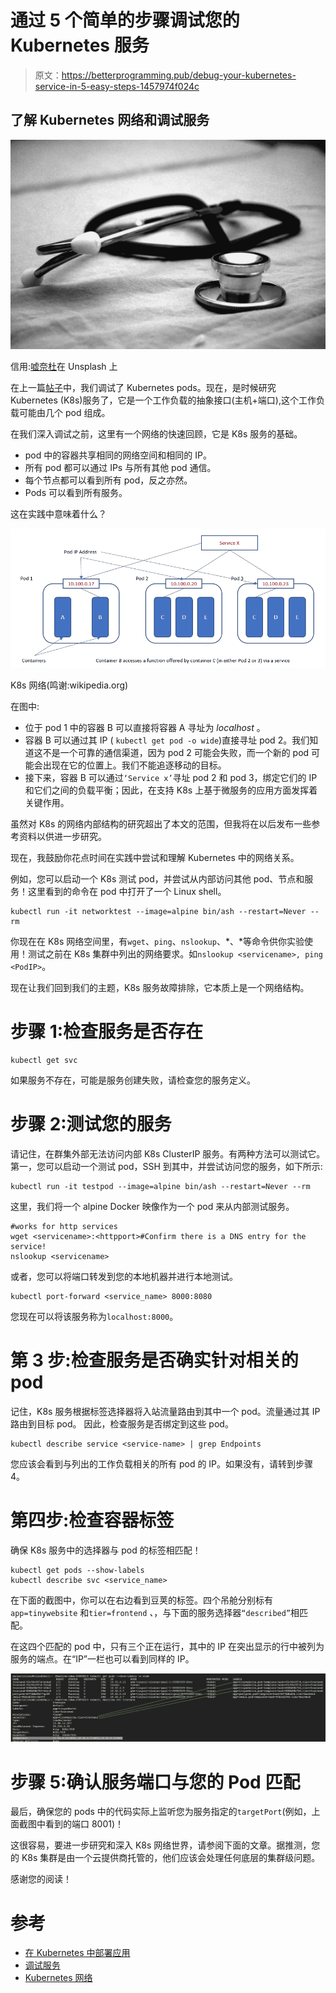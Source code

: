 # 通过 5 个简单的步骤调试您的 Kubernetes 服务

> 原文：<https://betterprogramming.pub/debug-your-kubernetes-service-in-5-easy-steps-1457974f024c>

## 了解 Kubernetes 网络和调试服务

![](img/078e474e3762e2ecbb474aba61e57427.png)

信用:[嘘奈杜](https://unsplash.com/@hush52)在 Unsplash 上

在上一篇[帖子](https://medium.com/better-programming/5-easy-tips-for-troubleshooting-your-kubernetes-pods-34f594e03ba6)中，我们调试了 Kubernetes pods。现在，是时候研究 Kubernetes (K8s)服务了，它是一个工作负载的抽象接口(主机+端口),这个工作负载可能由几个 pod 组成。

在我们深入调试之前，这里有一个网络的快速回顾，它是 K8s 服务的基础。

*   pod 中的容器共享相同的网络空间和相同的 IP。
*   所有 pod 都可以通过 IPs 与所有其他 pod 通信。
*   每个节点都可以看到所有 pod，反之亦然。
*   Pods 可以看到所有服务。

这在实践中意味着什么？

![](img/f06e4313ccaf756413a30d35150fc4ee.png)

K8s 网络(鸣谢:wikipedia.org)

在图中:

*   位于 pod 1 中的容器 B 可以直接将容器 A 寻址为 *localhost* 。
*   容器 B 可以通过其 IP ( `kubectl get pod -o wide`)直接寻址 pod 2。我们知道这不是一个可靠的通信渠道，因为 pod 2 可能会失败，而一个新的 pod 可能会出现在它的位置上。我们不能追逐移动的目标。
*   接下来，容器 B 可以通过`‘Service x’`寻址 pod 2 和 pod 3，绑定它们的 IP 和它们之间的负载平衡；因此，在支持 K8s 上基于微服务的应用方面发挥着关键作用。

虽然对 K8s 的网络内部结构的研究超出了本文的范围，但我将在以后发布一些参考资料以供进一步研究。

现在，我鼓励你花点时间在实践中尝试和理解 Kubernetes 中的网络关系。

例如，您可以启动一个 K8s 测试 pod，并尝试从内部访问其他 pod、节点和服务！这里看到的命令在 pod 中打开了一个 Linux shell。

```
kubectl run -it networktest --image=alpine bin/ash --restart=Never --rm
```

你现在在 K8s 网络空间里，有`wget`、`ping`、`nslookup`、*、*等命令供你实验使用！测试之前在 K8s 集群中列出的网络要求。如`nslookup <servicename>, ping <PodIP>`。

现在让我们回到我们的主题，K8s 服务故障排除，它本质上是一个网络结构。

# 步骤 1:检查服务是否存在

```
kubectl get svc
```

如果服务不存在，可能是服务创建失败，请检查您的服务定义。

# **步骤 2:测试您的服务**

请记住，在群集外部无法访问内部 K8s ClusterIP 服务。有两种方法可以测试它。第一，您可以启动一个测试 pod，SSH 到其中，并尝试访问您的服务，如下所示:

```
kubectl run -it testpod --image=alpine bin/ash --restart=Never --rm
```

这里，我们将一个 alpine Docker 映像作为一个 pod 来从内部测试服务。

```
#works for http services
wget <servicename>:<httpport>#Confirm there is a DNS entry for the service!
nslookup <servicename>
```

或者，您可以将端口转发到您的本地机器并进行本地测试。

```
kubectl port-forward <service_name> 8000:8080
```

您现在可以将该服务称为`localhost:8000`。

# 第 3 步:检查服务是否确实针对相关的 pod

记住，K8s 服务根据标签选择器将入站流量路由到其中一个 pod。流量通过其 IP 路由到目标 pod。
因此，检查服务是否绑定到这些 pod。

```
kubectl describe service <service-name> | grep Endpoints
```

您应该会看到与列出的工作负载相关的所有 pod 的 IP。如果没有，请转到步骤 4。

# 第四步:检查容器标签

确保 K8s 服务中的选择器与 pod 的标签相匹配！

```
kubectl get pods --show-labels
kubectl describe svc <service_name>
```

在下面的截图中，你可以在右边看到豆荚的标签。四个吊舱分别标有`app=tinywebsite` 和`tier=frontend` *、*，与下面的服务选择器`“described”`相匹配。

在这四个匹配的 pod 中，只有三个正在运行，其中的 IP 在突出显示的行中被列为服务的端点。在“IP”一栏也可以看到同样的 IP。

![](img/7073c72be851295fae691d7ff53be84c.png)

# 步骤 5:确认服务端口与您的 Pod 匹配

最后，确保您的 pods 中的代码实际上监听您为服务指定的`targetPort`(例如，上面截图中看到的端口 8001)！

这很容易，要进一步研究和深入 K8s 网络世界，请参阅下面的文章。据推测，您的 K8s 集群是由一个云提供商托管的，他们应该会处理任何底层的集群级问题。

感谢您的阅读！

# 参考

*   [在 Kubernetes 中部署应用](https://medium.com/better-programming/a-practical-step-by-step-guide-to-understanding-kubernetes-d8be7f82e533)
*   [调试服务](https://kubernetes.io/docs/tasks/debug-application-cluster/debug-service/#does-the-service-exist)
*   [Kubernetes 网络](https://kubernetes.io/docs/concepts/cluster-administration/networking/)